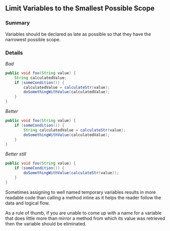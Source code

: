 ## Limit Variables to the Smallest Possible Scope

### Summary

Variables should be declared as late as possible so that they have the narrowest possible scope.

### Details

*Bad*

```java
public void foo(String value) {
    String calculatedValue;
    if (someCondition()) {
        calculatedValue = calculateStr(value);
        doSomethingWithValue(calculatedValue);
    }
}
```

*Better*

```java
public void foo(String value) {
    if (someCondition()) {
        String calculatedValue = calculateStr(value);
        doSomethingWithValue(calculatedValue);
    }
}
```

*Better still*

```java
public void foo(String value) {
    if (someCondition()) {
        doSomethingWithValue(calculateStr(value));
    }
}
```

Sometimes assigning to well named temporary variables results in more readable code than calling a method inline as it helps the reader follow the data and logical flow.

As a rule of thumb, if you are unable to come up with a name for a variable that does little more than mirror a method from which its value was retrieved then the variable should be eliminated.

